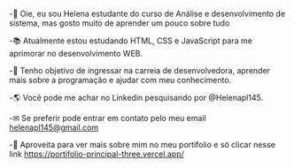 

<!---
Helenapl145/Helenapl145 is a ✨ special ✨ repository because its `README.md` (this file) appears on your GitHub profile.
You can click the Preview link to take a look at your changes.
--->
 -👋 Oie, eu sou Helena estudante do curso de Análise e desenvolvimento de sistema, mas gosto muito de aprender um pouco sobre tudo

 -📚 Atualmente estou estudando HTML, CSS e JavaScript para me aprimorar no desenvolvimento WEB.
 
 -🎯 Tenho objetivo de ingressar na carreia  de desenvolvedora, aprender mais sobre a programação e ajudar com meu conhecimento.
 
-🌎 Você pode me achar no Linkedin pesquisando por @Helenapl145.

-✉ Se preferir pode entrar em contato pelo meu email helenapl145@gmail.com

-📄 Aproveita para ver mais sobre mim no meu portifolio e só clicar nesse link https://portifolio-principal-three.vercel.app/



